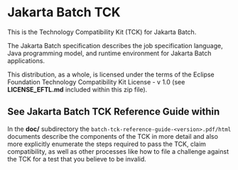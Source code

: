 # Jakarta Batch TCK 

This is the Technology Compatibility Kit (TCK) for Jakarta Batch.  

The Jakarta Batch specification describes the job specification language,
Java programming model, and runtime environment for Jakarta Batch applications.

This distribution, as a whole, is licensed under the terms of the Eclipse Foundation Technology Compatibility Kit License - v 1.0 (see **LICENSE_EFTL.md** included within this zip file).

## See Jakarta Batch TCK Reference Guide within

In the **doc/** subdirectory the `batch-tck-reference-guide-<version>.pdf/html` documents describe the components of the TCK in more detail and also more explicitly enumerate the steps required to pass the TCK, claim compatibility, as well as other processes like how to file a challenge against the TCK for a test that you believe to be invalid.
